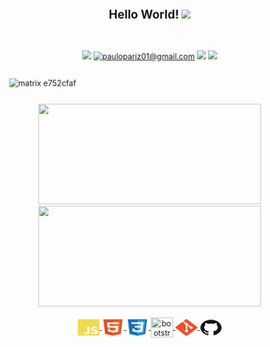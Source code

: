 

<h2 align="center">Hello World!
  <img src="https://raw.githubusercontent.com/iampavangandhi/iampavangandhi/master/gifs/Hi.gif" 
         width="30px">
</h2>


<div align="center"><br><br>
<!-- Linkedin -->
  <a href="" target="_blank"><img height="25" src="https://img.shields.io/badge/LinkedIn-0077B5?style=for-the-badge&logo=linkedin&logoColor=white" target="_blank" style="vertical-align:top margin:6px 4px"></a> 
  <!-- gmail -->
  <a href = "https://mail.google.com/mail/u/0/?fs=1&tf=cm&source=mailto&to=paulopariz01@gmail.com"><img height="25" title="paulopariz01@gmail.com" src="https://img.shields.io/badge/Gmail-D14836?style=for-the-badge&logo=gmail&logoColor=white" style="vertical-align:top margin:6px 4px"></a>
<!-- instagram -->
  <a href="https://www.instagram.com/parizpaulo_/" target="_blank"><img height="25" src="https://img.shields.io/badge/Instagram-E4405F?style=for-the-badge&logo=instagram&logoColor=white" style="vertical-align:top margin:6px 4px"></a>
<!-- twitter -->
  <a href="https://twitter.com/parizpaulo_"><img height="25" src="https://img.shields.io/badge/Twitter-1DA1F2?style=for-the-badge&logo=twitter&logoColor=white" style="vertical-align:top margin:6px 4px"></a>
</div><br>
 


![matrix e752cfaf](https://user-images.githubusercontent.com/86995782/142670003-04a3bfd4-4dcf-421a-854f-dcdb3931bddb.gif)

##

<div align="center">
  <a href="https://github.com/paulopariz">
  <img height="180em" width="400px" src="https://github-readme-stats.vercel.app/api?username=paulopariz&show_icons=true&theme=react&include_all_commits=true&count_private=true"/>
  <img height="180em" width="400px" src="https://github-readme-stats.vercel.app/api/top-langs/?username=paulopariz&layout=compact&langs_count=7&theme=react"/>
</div>
  

  
  
  <div align="center"><br>
  
  <img align="center" height="30" title="javascript" width="40" src="https://raw.githubusercontent.com/devicons/devicon/master/icons/javascript/javascript-plain.svg">
  <img align="center" height="30" title="html 5" width="40" src="https://raw.githubusercontent.com/devicons/devicon/master/icons/html5/html5-original.svg">
  <img align="center" height="30" title="css3" width="40" src="https://raw.githubusercontent.com/devicons/devicon/master/icons/css3/css3-original.svg">
  <img align="center" height="36" title="bootstrap" width="40" src="https://cdn.jsdelivr.net/gh/devicons/devicon/icons/bootstrap/bootstrap-original.svg">
  <img align="center" height="30" title="git" width="40" src="https://raw.githubusercontent.com/devicons/devicon/master/icons/git/git-original.svg">
  <img align="center" height="30" title="github" width="40" src="https://raw.githubusercontent.com/devicons/devicon/master/icons/github/github-original.svg">
    
</div>
  
  
